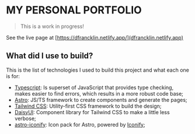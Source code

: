 # MY PERSONAL PORTFOLIO

> This is a work in progress!

See the live page at [https://dfrancklin.netlify.app/](dfrancklin.netlify.app)

## What did I use to build?

This is the list of technologies I used to build this project and what each one is for:

- [Typescript](https://www.typescriptlang.org/): Is superset of JavaScript that provides type checking, makes easier to find errors, which results in a more robust code base;
- [Astro](https://astro.build/): JS/TS framework to create components and generate the pages;
- [Tailwind CSS](https://tailwindcss.com/): Utility-first CSS framework to build the design;
- [DaisyUI](https://daisyui.com/): Component library for Tailwind CSS to make a little less verbose;
- [astro-iconify](https://github.com/manuelmeister/astro-iconify): Icon pack for Astro, powered by [Iconify](https://iconify.design/);
